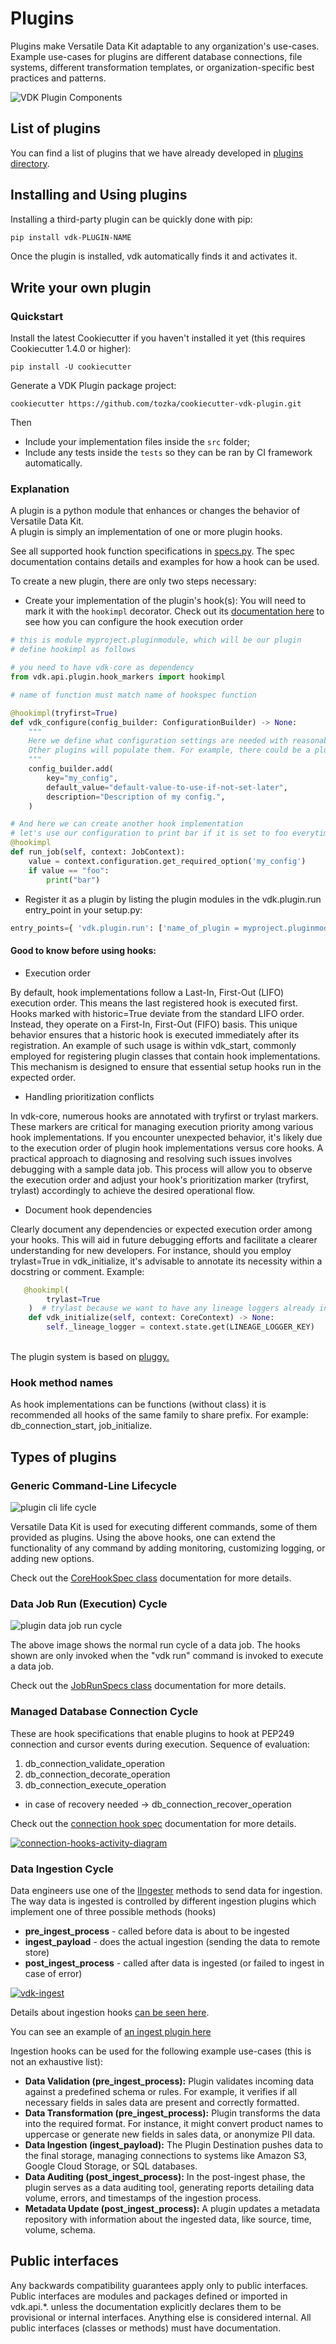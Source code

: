 # Plugins

Plugins make Versatile Data Kit adaptable to any organization's use-cases.
Example use-cases for plugins are different database connections, file systems, different transformation templates, or organization-specific best practices and patterns.


![VDK Plugin Components](../vdk-core/docs/vdk-components.svg)

## List of plugins

You can find a list of plugins that we have already developed in [plugins directory]().

## Installing and Using plugins

Installing a third-party plugin can be quickly done with pip:

```bash
pip install vdk-PLUGIN-NAME
```
Once the plugin is installed, vdk automatically finds it and activates it.

## Write your own plugin

### Quickstart

Install the latest Cookiecutter if you haven't installed it yet (this requires Cookiecutter 1.4.0 or higher):

```
pip install -U cookiecutter
```

Generate a VDK Plugin package project:

```
cookiecutter https://github.com/tozka/cookiecutter-vdk-plugin.git
```

Then

* Include your implementation files inside the `src` folder;
* Include any tests inside the `tests` so they can be ran by CI framework automatically.

### Explanation

A plugin is a python module that enhances or changes the behavior of Versatile Data Kit. <br>
A plugin is simply an implementation of one or more plugin hooks.

See all supported hook function specifications in [specs.py](../vdk-core/src/vdk/api/plugin/core_hook_spec.py).
The spec documentation contains details and examples for how a hook can be used.

To create a new plugin, there are only two steps necessary:<br>

* Create your implementation of the plugin's hook(s):
  You will need to mark it with the `hookimpl` decorator.
  Check out its [documentation here](../vdk-core/src/vdk/api/plugin/hook_markers.py) to see how you can configure the hook execution order
```python
# this is module myproject.pluginmodule, which will be our plugin
# define hookimpl as follows

# you need to have vdk-core as dependency
from vdk.api.plugin.hook_markers import hookimpl

# name of function must match name of hookspec function

@hookimpl(tryfirst=True)
def vdk_configure(config_builder: ConfigurationBuilder) -> None:
    """
    Here we define what configuration settings are needed with reasonable defaults.
    Other plugins will populate them. For example, there could be a plugin that reads env variables or parses config files.
    """
    config_builder.add(
        key="my_config",
        default_value="default-value-to-use-if-not-set-later",
        description="Description of my config.",
    )

# And here we can create another hook implementation
# let's use our configuration to print bar if it is set to foo everytime a job runs
@hookimpl
def run_job(self, context: JobContext):
    value = context.configuration.get_required_option('my_config')
    if value == "foo":
        print("bar")
```

* Register it as a plugin by listing the plugin modules in the vdk.plugin.run entry_point in your setup.py:
```python
entry_points={ 'vdk.plugin.run': ['name_of_plugin = myproject.pluginmodule'] }
```

#### Good to know before using hooks: 
- Execution order
  
By default, hook implementations follow a Last-In, First-Out (LIFO) execution order. This means the last registered hook is executed first. Hooks marked with historic=True deviate from the standard LIFO order. Instead, they operate on a First-In, First-Out (FIFO) basis. This unique behavior ensures that a historic hook is executed immediately after its registration. An example of such usage is within vdk_start, commonly employed for registering plugin classes that contain hook implementations. This mechanism is designed to ensure that essential setup hooks run in the expected order.
- Handling prioritization conflicts
  
 In vdk-core, numerous hooks are annotated with tryfirst or trylast markers. These markers are critical for managing execution priority among various hook implementations. If you encounter unexpected behavior, it's likely due to the execution order of plugin hook implementations versus core hooks. A practical approach to diagnosing and resolving such issues involves debugging with a sample data job. This process will allow you to observe the execution order and adjust your hook's prioritization marker (tryfirst, trylast) accordingly to achieve the desired operational flow.
- Document hook dependencies
  
 Clearly document any dependencies or expected execution order among your hooks. This will aid in future debugging efforts and facilitate a clearer understanding for new developers.
For instance, should you employ trylast=True in vdk_initialize, it's advisable to annotate its necessity within a docstring or comment.
Example: 
```python
   @hookimpl(
        trylast=True
    )  # trylast because we want to have any lineage loggers already initialized
    def vdk_initialize(self, context: CoreContext) -> None:
        self._lineage_logger = context.state.get(LINEAGE_LOGGER_KEY)
```


<br>The plugin system is based on [pluggy.](https://pluggy.readthedocs.io/en/latest/index.html#implementations)

### Hook method names

As hook implementations can be functions (without class) it is recommended all hooks of the same family to share prefix. For example: db_connection_start, job_initialize.

## Types of plugins

### Generic Command-Line Lifecycle

![plugin cli life cycle](../vdk-core/docs/plugin-cli-lifecycle.svg)

Versatile Data Kit is used for executing different commands, some of them provided as plugins.
Using the above hooks, one can extend the functionality of any command by adding monitoring, customizing logging, or adding new options.

Check out the [CoreHookSpec class](../vdk-core/src/vdk/api/plugin/core_hook_spec.py) documentation for more details.

### Data Job Run (Execution) Cycle

![plugin data job run cycle](../vdk-core/docs/simple-data-job-lifecycle.svg)

The above image shows the normal run cycle of a data job. The hooks shown are only invoked when the "vdk run" command is invoked to execute a data job.


Check out the [JobRunSpecs class](../vdk-core/src/vdk/api/plugin/core_hook_spec.py) documentation for more details.

### Managed Database Connection Cycle

These are hook specifications that enable plugins to hook at PEP249 connection and cursor events during execution.
Sequence of evaluation:
1. db_connection_validate_operation
2. db_connection_decorate_operation
3. db_connection_execute_operation
 * in case of recovery needed -> db_connection_recover_operation

Check out the [connection hook spec](../vdk-core/src/vdk/api/plugin/connection_hook_spec.py) documentation for more details.

[![connection-hooks-activity-diagram](https://user-images.githubusercontent.com/2536458/228570184-4fba653c-dd6a-4a6d-80b3-bee83beb85e6.svg)](https://www.plantuml.com/plantuml/uml/ZPDFQnin4CNl-XG3kTY7-51wgGqb4BiKcaBwf-cXBKQMnbwrMib8sgI1_V0PQOMrcrs7-EBTVK-_DoEDhdpWBZIrPe8VWx86lbVAWrJyu7WDlh8FzCO3tt6FSBkvXJTltu4zekFHxU51XGhkrf_WsXg38Y4-MllFBnZJU40ZsKtwMx8M3WxHG7lYVCPGMGdThoN3JZT8-WGlwaJ9ICRQ7nvTorBv360f7FA084whLgmbJ1krduuVYJTMBevSOofgMUH5PipcP5pdrXDdu-b5Ar_rOwBm5KFZJEyhsDrVUbhbCli5DivRjpeVdlHnTexev0dyvZ-AXlZVljo0i7NDZNmUafOki3DIGjcWEwwLv07BmQQrMXsg48zaANVRqjpsFjkt9tka4MUDmhhNSsIqZpcb6Ug27r2-4fSxAxJnBcPmsI6rXnawPzqSGeK6Pe_ev-Iy_7NXKFwvV4_FUPlE1piKzXxTC7Z8Y3dPXdASbKweSwBs23DZep9ab4hYF715lbJwQiBfWpr6c95gpmfo69RKwJbpw1iTOjdSFAwOvZlKu9AsxRJUx7t082gGX8aB3AB4CyEtZqvhQFf-c_wdcbAUV-DQdxq6oO0oPVPlmRMjQnKWE6uyxsvYgUY52nzNZSF6j46MjhxSvwbkHNICi5cDMsmR9z3JaqOIvPXUXko5wgTJYcCoAGt85HhPrFe9)

### Data Ingestion Cycle

Data engineers use one of the [IIngester](https://github.com/vmware/versatile-data-kit/blob/main/projects/vdk-core/src/vdk/api/job_input.py#L112) methods to send data for ingestion. The way data is ingested is controlled by different ingestion plugins which implement one of three possible methods (hooks)

* **pre_ingest_process** - called before data is about to be ingested
* **ingest_payload** - does the actual ingestion (sending the data to remote store)
* **post_ingest_process** - called after data is ingested (or failed to ingest in case of error)

[![vdk-ingest](https://github.com/vmware/versatile-data-kit/assets/2536458/a74582ef-eaaa-4693-91c4-41745212ad79)](https://www.plantuml.com/plantuml/uml/hPDFRzfC4CRl_XIZS843Yi8HnIWGb4DU3aYW5rMAP2tU0MzjppZxfnHL_UuTsm4KYvP3w-FCRsQUvrbuSbvP7yeYShcXIbbLWiFtW9GY_8X0lgcrV7ZcWYtC2fNcRJ7rR6TiDTfkQs5sk324DxfIs5iEf5lY2nO57nfaAOfCQYf5_igE3j1PiygFio9W5tjXybSjTEUdxq5Tkjsndr6awZhSpPLNyChREr0Evg_GQmQhoqMu-t_-7xn8ddXWcpTSNUcT57vYbqNO6uBl3mstVBY1ZLfiz6TiZiuRKjumjVpwmclHlrKEFvmiL8xt6sKnu-3m_etMcR5wM6yz0fAks91llIusqDjankEgv1oZICmF9usrCJX14zv-nTGdExQ9eJsw-dw_H9-nZlL5qY2AOvYw8wMPPPApq1VDs_DxWCyiAkq64CTHHEmH-1lQZqlF6QQv0pa2LUFMGSgqC_jWKOEXDtfyRAydbJeMh7HIMQmif-XSSlg5JoQHhAlrI-HZ428v3RLaVt06Hhy3_a9QcqgYSQT2uISJa9cs1hj0QHqJDFz9z6ZFIjPovBCtKI7LeJJbUSQmmYO-XFgL0KwzLjuqpOaF1UezbaZ-doJBpj-ALf0RsLubOlcY9_4Jok8N)

Details about ingestion hooks [can be seen here](https://github.com/vmware/versatile-data-kit/blob/main/projects/vdk-core/src/vdk/api/plugin/plugin_input.py#L232).

You can see an example of [an ingest plugin here](https://github.com/vmware/versatile-data-kit/blob/main/examples/ingest-and-anonymize-plugin/plugins/vdk-poc-anonymize/src/vdk/plugin/anonymize/anonymization_plugin.py)

Ingestion hooks can be used for the following example use-cases (this is not an exhaustive list):

* **Data Validation (pre_ingest_process):** Plugin validates incoming data against a predefined schema or rules. For example, it verifies if all necessary fields in sales data are present and correctly formatted.
* **Data Transformation (pre_ingest_process):** Plugin transforms the data into the required format. For instance, it might convert product names to uppercase or generate new fields in sales data, or anonymize PII data.
* **Data Ingestion (ingest_payload):** The Plugin Destination pushes data to the final storage, managing connections to systems like Amazon S3, Google Cloud Storage, or SQL databases.
* **Data Auditing (post_ingest_process):** In the post-ingest phase, the plugin serves as a data auditing tool, generating reports detailing data volume, errors, and timestamps of the ingestion process.
* **Metadata Update (post_ingest_process):** A plugin updates a metadata repository with information about the ingested data, like source, time, volume, schema.

## Public interfaces

Any backwards compatibility guarantees apply only to public interfaces.
Public interfaces are modules and packages defined or imported in vdk.api.*.
unless the documentation explicitly declares them to be provisional or internal interfaces.
Anything else is considered internal.
All public interfaces (classes or methods) must have documentation.
